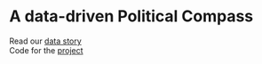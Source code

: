# A data-driven Political Compass

Read our [data story](https://the-political-compass.github.io/data-driven-political-compass/)   
Code for the [project](https://github.com/epfl-ada/ada-2021-project-alan)
